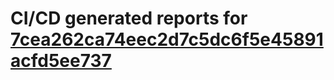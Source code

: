 # CI/CD generated reports for [7cea262ca74eec2d7c5dc6f5e45891acfd5ee737](https://github.com/hydephp/develop/commit/7cea262ca74eec2d7c5dc6f5e45891acfd5ee737)
